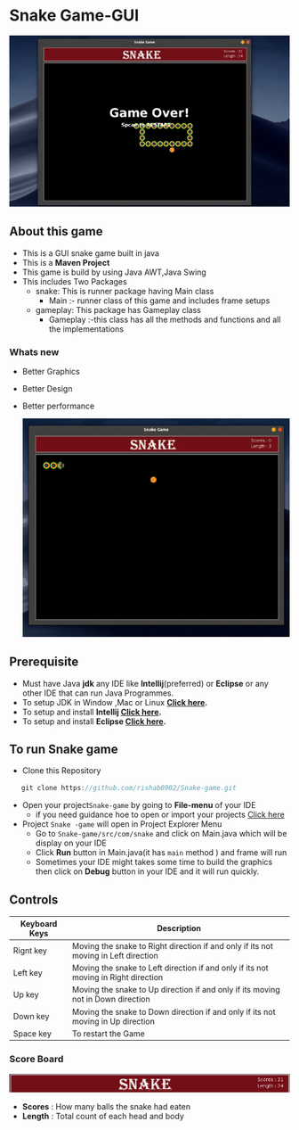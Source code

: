 # **Snake Game-GUI**
[![MasterHead](https://github.com/rishab0902/Snake-game/blob/master/Markdown/mdend.jpg?raw=true)](https://username.github.io)
## About this game
- This is a GUI snake game built in java
- This is a **Maven Project**
- This game is build by using Java AWT,Java Swing
- This includes Two Packages 
  - snake: This is runner package having Main class
    - Main :- runner class of this game and includes frame setups
  - gameplay: This package has Gameplay class
    - Gameplay :-this class has all the methods and functions and all the implementations
    
  

### Whats new
- Better Graphics
- Better Design
- Better performance

  [![MasterHead](https://github.com/rishab0902/Snake-game/blob/master/Markdown/Screencast-2021-06-23-232057%20(1).gif?raw=true)](https://username.github.io)

## Prerequisite
- Must have Java **jdk** any IDE like **Intellij**(preferred) or **Eclipse** or any other IDE that can run Java Programmes.
- To setup JDK in Window ,Mac or Linux **[Click here](https://www3.ntu.edu.sg/home/ehchua/programming/howto/JDK_Howto.html#:~:text=Step%201b%3A%20Install%20Oracle%20JDK,gz%20%22%20%2D%20179MB).**
- To setup and install **Intellij [Click here](https://www.jetbrains.com/help/idea/installation-guide.html).**
- To setup and install **Eclipse  [Click here](https://www3.ntu.edu.sg/home/ehchua/programming/howto/eclipsejava_howto.html).**
## To run Snake game
- Clone this Repository
```java 
   git clone https://github.com/rishab0902/Snake-game.git
   ```
 - Open your project`Snake-game` by going to **File-menu** of your IDE
   - if you need guidance hoe to open or import your projects [Click here](https://www.microfocus.com/documentation/enterprise-developer/ed232/Eclipse/GUID-773A19C7-98B2-442D-9D36-240E20E3F2CE.html)
- Project `Snake -game` will open in Project Explorer Menu
  - Go to `Snake-game/src/com/snake` and click on Main.java which will be display on your IDE
  - Click **Run** button in Main.java(it has `main` method ) and frame will run
  - Sometimes your IDE might takes some time to build the graphics then click on **Debug** button in your IDE and it will run quickly.
  
 ## Controls
   
   
 
| Keyboard Keys    |       Description                                                                                  |
| --------------------|----------------------------------------------------------------------------------------------------| 
| Rignt key | Moving the snake to Right direction if and only if its not moving in Left direction |  
|Left key   | Moving the snake to Left direction if and only if its not moving in Right direction |
|Up key  | Moving the snake to Up direction if and only if its moving not in Down direction|
|Down key  |Moving the snake to Down direction if and only if its not moving in Up direction |
|Space key  |To restart the Game|
 
 ### Score Board
 [![MasterHead](https://github.com/rishab0902/Snake-game/blob/master/Markdown/scoreboard.png?raw=true)](https://username.github.io)
 - **Scores** : How many balls the snake had eaten
 - **Length** : Total count of each head and body
 


#


    
